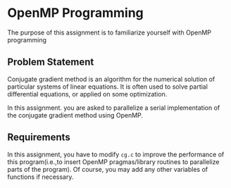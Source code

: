 # OpenMP Programming

The purpose of this assignment is to familiarize yourself with OpenMP programming

## Problem Statement

Conjugate gradient method is an algorithm for the numerical solution of particular systems of linear equations. It is often used to solve partial differential equations, or applied on some optimization.

In this assignment. you are asked to parallelize a serial implementation of the conjugate gradient method using OpenMP.

## Requirements

In this assignment, you have to modify ``cg.c`` to improve the performance of this program(i.e.,to insert OpenMP pragmas/library routines to parallelize parts of the program). Of course, you may add any other variables of functions if necessary.
